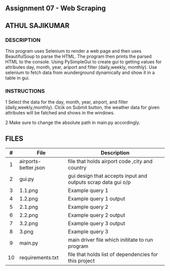## Assignment 07 - Web Scraping
## ATHUL SAJIKUMAR
### DESCRIPTION
This program uses Selenium to render a web page and then uses BeautifulSoup to parse the HTML.
The program then prints the parsed HTML to the console.
Using PySimpleGui to create gui to getting values for attributes day, month, year, ariport and filter (daily,weekly, monthly). Use selenium to fetch data from wunderground dynamically  and show it in a table in gui.

### INSTRUCTIONS
1 Select the data for  the  day, month, year, airport, and filter (daily,weekly,monthly). Clcik on Submit button, the weather data for given attributes will be fatched and shows in the windows.

2 Make sure to change the absolute path in main.py accordingly.


## FILES
|   #   | File            | Description                                        |
| :---: | --------------- | -------------------------------------------------- |
|   1   | airports-better.json        | file that holds airport code ,city and country   |
|   2   | gui.py                 |gui design that accepts input and outputs scrap data gui o/p|
|   3   |    1.1.png  | Example query 1|
|   4   |    1.2.png  |Example query 1 output|
|   5   |    2.1.png  |Example query 2| 
|   6   |    2.2.png  |Example query 2 output|
|   7   |    3.2.png  |Example query 3 output|
|   8   |    3.png    |Example query 3 |
|   9   |  main.py    | main driver file which inititate to run program    |
|   10  | requirements.txt      | file that holds list of dependencies for this project   |


